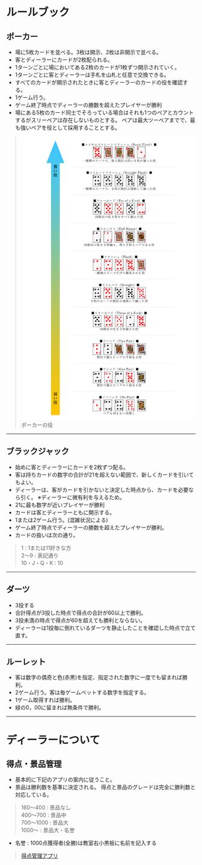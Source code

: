 # ルールブック
## ポーカー
- 場に5枚カードを並べる。3枚は開示、2枚は非開示で並べる。
- 客とディーラーにカードが2枚配られる。
- 1ターンごとに場においてある2枚のカードが1枚ずつ開示されていく。
- 1ターンごとに客とディーラーは手札を山札と任意で交換できる。
- すべてのカードが開示されたときに客とディーラーのカードの役を確認する。
- 1ゲーム行う。
- ゲーム終了時点でディーラーの勝数を超えたプレイヤーが勝利
- 場にある5枚のカード同士でそろっている場合はそれも1つのペアとカウントするがスリーペアは存在しないものとする。  ペアは最大ツーペアまでで、最も強いペアを役として採用することとする。
> ![ポーカーの役の画像](https://github.com/Alloy-1104/AAA-Manager/blob/26d156169edb0776e74c453ee3e033b8b65d0fb8/Poker%20-%20Role.png)
> ポーカーの役
---
## ブラックジャック
- 始めに客とディーラーにカードを2枚ずつ配る。
- 客は持ちカードの数字の合計が21を超えない範囲で、新しくカードを引いてもよい。
- ディーラーは、客がカードを引かないと決定した時点から、カードを必要なら引く。
※ディーラーに微有利を与えるため。
- 21に最も数字が近いプレイヤーが勝利
- カードは客とディーラーともに開示する。
- 1または2ゲーム行う。(混雑状況による)
- ゲーム終了時点でディーラーの勝数を超えたプレイヤーが勝利。
- カードの扱いは次の通り。
> 1 : 1または11好きな方  
> 2〜9 : 表記通り  
> 10・J・Q・K : 10
---
## ダーツ
- 3投する
- 合計得点が3投した時点で得点の合計が60以上で勝利。
- 3投未満の時点で得点が60を超えても勝利とならない。
- ディーラーは1投毎に倒れているダーツを静止したことを確認した時点で立て直す。
---
## ルーレット
- 客は数字の偶奇と色(赤黒)を指定、指定された数字に一度でも留まれば勝利。
- 2ゲーム行う。客は毎ゲームベットする数字を指定する。
- 1ゲーム取得すれば勝利。
- 緑の0，00に留まれば無条件で勝利。
---

# ディーラーについて
## 得点・景品管理
- 基本的に下記のアプリの案内に従うこと。
- 景品は勝利数を基準に決定される。
  得点と景品のグレードは完全に勝利数と対応している。
> 160〜400 : 景品なし  
> 400〜700 : 景品中  
> 700〜1000 : 景品大  
> 1000〜 : 景品大・名誉
- 名誉 : 1000点獲得者(全勝)は教室右小黒板に名前を記入する
> [得点管理アプリ](https://alloy-1104.github.io/AAA-Manager/)
